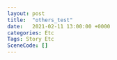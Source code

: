 ```yaml
---
layout: post
title:  "others_test"
date:   2021-02-11 13:00:00 +0000
categories: Etc
Tags: Story Etc
SceneCode: []
---
```

